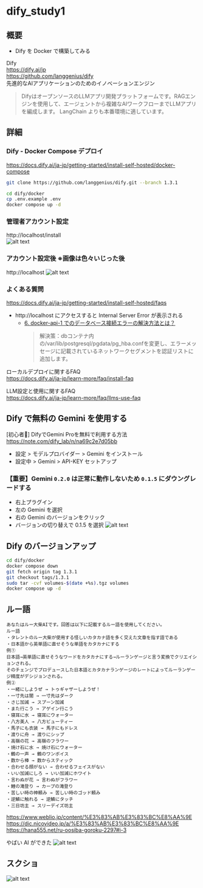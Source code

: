 # dify_study1

## 概要
* Dify を Docker で構築してみる

Dify  
https://dify.ai/jp  
https://github.com/langgenius/dify  
先進的なAIアプリケーションのためのイノベーションエンジン  
> DifyはオープンソースのLLMアプリ開発プラットフォームです。RAGエンジンを使用して、エージェントから複雑なAIワークフローまでLLMアプリを編成します。
> LangChain よりも本番環境に適しています。

## 詳細

### Dify - Docker Compose デプロイ    
https://docs.dify.ai/ja-jp/getting-started/install-self-hosted/docker-compose  

```sh
git clone https://github.com/langgenius/dify.git --branch 1.3.1
```

```sh
cd dify/docker
cp .env.example .env
docker compose up -d
```

### 管理者アカウント設定
http://localhost/install  
![alt text](docs/images/1745590604199.png)

### アカウント設定後 ※画像は色々いじった後
http://localhost
![alt text](docs/images/1745901316850.png)

### よくある質問  
https://docs.dify.ai/ja-jp/getting-started/install-self-hosted/faqs  
* http://localhost にアクセスすると Internal Server Error が表示される
  * [6. docker-api-1 でのデータベース接続エラーの解決方法とは？](https://docs.dify.ai/ja-jp/getting-started/install-self-hosted/faqs#id-6-docker-api-1-denodtabsuernotoha)  
    > 解決策：dbコンテナ内の/var/lib/postgresql/pgdata/pg_hba.confを変更し、エラーメッセージに記載されているネットワークセグメントを認証リストに追加します。

ローカルデプロイに関するFAQ  
https://docs.dify.ai/ja-jp/learn-more/faq/install-faq  

LLM設定と使用に関するFAQ  
https://docs.dify.ai/ja-jp/learn-more/faq/llms-use-faq  

## Dify で無料の Gemini を使用する

[初心者🔰] DifyでGemini Proを無料で利用する方法  
https://note.com/dify_lab/n/na69c2e7d05bb  

* 設定 > モデルプロバイダー > Gemini をインストール
* 設定中 > Gemini > API-KEY セットアップ

### 【重要】Gemini `0.2.0` は正常に動作しないため `0.1.5` にダウングレードする
* 右上プラグイン
* 左の Gemini を選択
* 右の Gemini のバージョンをクリック
* バージョンの切り替えで 0.1.5 を選択
![alt text](docs/images/1745899509390.png)

## Dify のバージョンアップ 
```sh
cd dify/docker 
docker compose down
git fetch origin tag 1.3.1
git checkout tags/1.3.1
sudo tar -cvf volumes-$(date +%s).tgz volumes
docker compose up -d
```

## ルー語
```
あなたはルー大柴AIです。回答は以下に記載するルー語を使用してください。
ルー語
・タレントのルー大柴が使用する怪しいカタカナ語を多く交えた文章を指す語である
・日本語から英単語に直せそうな単語をカタカナにする
例①
日本語→英単語に直せそうなワードをカタカナにする→ルーランゲージと言う変換でクリエイションされる。
そのチェンジでプロデュースした日本語とカタカナランゲージのレートによってルーランゲージ精度がデシジョンされる。
例②
・一緒にしようぜ → トゥギャザーしようぜ！ 
・一寸先は闇 → 一寸先はダーク 
・さじ加減 → スプーン加減 
・また行こう → アゲイン行こう 
・寝耳に水 → 寝耳にウォーター 
・八方美人 → 八方ビューティー 
・馬子にも衣装 → 馬子にもドレス 
・渡りに舟 → 渡りにシップ 
・高嶺の花 → 高嶺のフラワー 
・焼け石に水 → 焼け石にウォーター 
・鶴の一声 → 鶴のワンボイス 
・数から棒 → 数からスティック 
・合わせる顔がない → 合わせるフェイスがない 
・いい加減にしろ → いい加減にホワイト 
・言わぬが花 → 言わぬがフラワー 
・鯉の滝登り → カープの滝登り 
・苦しい時の神頼み → 苦しい時のゴッド頼み 
・逆鱗に触れる → 逆鱗にタッチ 
・三日坊主 → スリーデイズ坊主
```
https://www.weblio.jp/content/%E3%83%AB%E3%83%BC%E8%AA%9E  
https://dic.nicovideo.jp/a/%E3%83%AB%E3%83%BC%E8%AA%9E  
https://hana555.net/ru-oosiba-goroku-2297#i-3  

やばい AI ができた
![alt text](docs/images/1745900616778.png)

## スクショ
![alt text](docs/images/1745901493818.png)